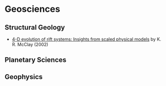# Geosciences

## Structural Geology

* [4-D evolution of rift systems: Insights from scaled physical models](https://github.com/dynamicwebpaige/papers-we-love/blob/master/geosciences/McClay_2002.pdf) by K. R. McClay (2002)

## Planetary Sciences

## Geophysics
